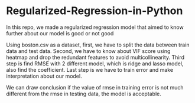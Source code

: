 # Regularized-Regression-in-Python

In this repo, we made a regularized regression model that aimed to know further about our model is good or not good 

Using boston.csv as a dataset, first, we have to split the data between train data and test data. Second, we have to know about VIF score using heatmap and drop the redundant features to avoid multicollinearity. Third step is find RMSE with 2 different model, which is ridge and lasso model, also find the coefficient. Last step is we have to train error and make interpretation about our model.

We can draw conclusion if the value of rmse in training error is not much different from the rmse in testing data, the model is acceptable.
